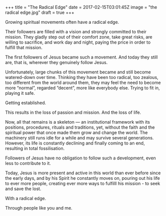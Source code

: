 +++
title = "The Radical Edge"
date = 2017-02-15T03:01:45Z
image = "the radical edge.jpg"
draft = true
+++

Growing spiritual movements often have a radical edge.

Their followers are filled with a vision and strongly committed to their mission. They gladly step out of 
their comfort zone, take great risks, are willing to sacrifice, and work day and night, 
paying the price in order to fulfill that mission.

The first followers of Jesus became such a movement. And today they still are, that is, wherever they 
genuinely follow Jesus.

Unfortunately, large chunks of this movement became and still become watered-down over time. Thinking 
they have been too radical, too zealous, too different from the world around them, they may feel the 
need to become more “normal”, regarded ”decent”, more like everybody else. Trying to fit in, playing it safe. 

Getting established. 

This results in the loss of passion and mission. And the loss of life. 

Now, all that remains is a skeleton — an institutional framework with its positions, procedures, rituals 
and traditions, yet, without the faith and the spiritual power that once made them grow and change the world. 
The  machinery still runs idle for a while and may survive several generations. However, its life is 
constantly declining and finally coming to an end, resulting in total fossilisation.

Followers of Jesus have no obligation to follow such a development, even less to contribute to it. 

Today, Jesus is more present and active in this world than ever before since the early days, and by his Spirit 
he constantly moves on, pouring out his life to ever more people, creating ever more ways to fulfilll his 
mission - to seek and save the lost.

With a radical edge.

Through people like you and me.